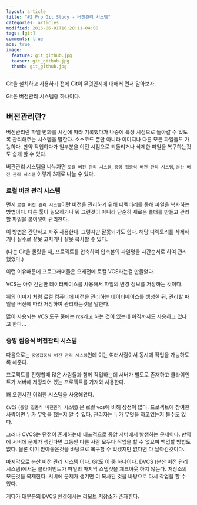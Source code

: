 ```yaml
---
layout: article
title: "#2 Pro Git Study - 버전관리 시스템"
categories: articles
modified: 2016-06-01T16:28:11-04:00
tags: [git]
comments: true
ads: true
image:
  feature: git_github.jpg
  teaser: git_github.jpg
  thumb: git_github.jpg
---
```


Git을 설치하고 사용하기 전에 Git이 무엇인지에 대해서 먼저 알아보자. 

Git은 버전관리 시스템중 하나이다.

## 버전관리란?

버전관리란 파일 변화를 시간에 따라 기록했다가 나중에 특정 시점으로 돌아갈 수 있도록 관리해주는 시스템을 말한다.
소스코드 뿐만 아니라 이미지나 다른 모든 파일들도 가능하다.
만약 작업하다가 일부분을 이전 시점으로 되돌리거나 삭제한 파일을 복구하는것도 쉽게 할 수 있다.

버관관리 시스템을 나누자면 `로컬 버전 관리 시스템`, `중앙 집중식 버전 관리 시스템`, `분산 버전 관리 시스템` 이렇게 3개로 나눌 수 있다.

### 로컬 버전 관리 시스템

먼저 `로컬 버전 관리 시스템`이란 버전을 관리하기 위해 디렉터리를 통해 파일을 복사하는 방법이다. 
다른 툴이 필요하거나 뭐 그런것이 아니라 단순히 새로운 폴더를 만들고 관리할 파일을 붙여넣어 관리한다.

이 방법은 간단하고 자주 사용한다. 그렇지만 잘못되기도 쉽다. 해당 디렉토리를 삭제하거나 실수로 잘못 고치거나 잘못 복사할 수 있다.

(나는 Git을 몰랐을 때, 프로젝트를 압축하여 압축본의 파일명을 시간순서로 하여 관리했었다.)

이런 이유때문에 프로그래머들은 오래전에 로컬 VCS라는걸 만들었다.

VCS는 아주 간단한 데이터베이스를 사용해서 파일의 변경 정보를 저장하는 것이다.

위의 이미지 처럼 로컬 컴퓨터에 버전을 관리하는 데이터베이스를 생성한 뒤, 관리할 파일을 버전에 따라 저장하여 관리하는것을 말한다.

많이 사용되는 VCS 도구 중에는 rcs라고 하는 것이 있는데 아직까지도 사용하고 있다고 한다... 


### 중앙 집중식 버전관리 시스템

다음으로는 `중앙집중식 버전 관리 시스템`인데 이는 여러사람이서 동시에 작업을 가능하도록 해준다.

프로젝트를 진행할때 많은 사람들과 함께 작업하는데 서버가 별도로 존재하고 클라이언트가 서버에 저장되어 있는 프로젝트를 가져와 사용한다.

꽤 오랜시간 이러한 시스템을 사용해왔다.

`CVCS` (`중앙 집중식 버전관리 시스템`) 은 로컬 vcs에 비해 장점이 많다. 프로젝트에 참여한 사람이면 누가 무엇을 했는지 알 수 있다. 관리자는 누가 무엇을 하고있는지 볼수도 있다. 

그러나 CVCS는 단점이 존재하는데 대표적으로 중앙 서버에서 발생하는 문제이다. 만약에 서버에 문제가 생긴다면 그동안 다른 사람 모두다 작업을 할 수 없으며 백업할 방법도 없다. 물론 이미 받아놓은것을 바탕으로 복구할 수 있겠지만 없다면 다 날아간것이다.

마지막으로 분산 버전 관리 시스템 이다. Git도 이 중 하나이다. DVCS (분산 버전 관리 시스템)에서는 클라이언트가 파일의 마지막 스냅샷을 체크아웃 하지 않는다. 저장소의 모든것을 복제한다. 서버에 문제가 생기면 이 복사된 것을 바탕으로 다시 작업을 할 수 있다.

게다가 대부분의 DVCS 환경에서는 리모트 저장소가 존재한다. 






